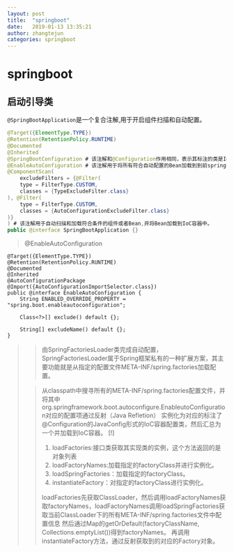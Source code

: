 ```yaml
---
layout: post
title:  "springboot"
date:   2019-01-13 13:35:21
author: zhangtejun
categories: springboot
---
```

# springboot

## 启动引导类

`@SpringBootApplication`是一个复合注解,用于开启组件扫描和自动配置。
```java
@Target({ElementType.TYPE})
@Retention(RetentionPolicy.RUNTIME)
@Documented
@Inherited
@SpringBootConfiguration # 该注解和@Configuration作用相同，表示其标注的类是IoC容器的配置类。
@EnableAutoConfiguration # 该注解用于将所有符合自动配置的Bean加载到到前springboot创建并使用的IoC容器中。
@ComponentScan(
    excludeFilters = {@Filter(
    type = FilterType.CUSTOM,
    classes = {TypeExcludeFilter.class}
), @Filter(
    type = FilterType.CUSTOM,
    classes = {AutoConfigurationExcludeFilter.class}
)}
) # 该注解用于自动扫描和加载符合条件的组件或者Bean,并将Bean加载到IoC容器中。
public @interface SpringBootApplication {}
```

>@EnableAutoConfiguration
```
@Target({ElementType.TYPE})
@Retention(RetentionPolicy.RUNTIME)
@Documented
@Inherited
@AutoConfigurationPackage
@Import({AutoConfigurationImportSelector.class})
public @interface EnableAutoConfiguration {
    String ENABLED_OVERRIDE_PROPERTY = "spring.boot.enableautoconfiguration";

    Class<?>[] exclude() default {};

    String[] excludeName() default {};
}
```
>>由SpringFactoriesLoader类完成自动配置，SpringFactoriesLoader属于Spring框架私有的一种扩展方案，其主要功能就是从指定的配置文件META-INF/spring.factories加载配置。  
>
>>从classpath中搜寻所有的META-INF/spring.factories配置文件，并将其中org.springframework.boot.autoconfigure.EnableutoConfiguration对应的配置项通过反射（Java Refletion）
>>实例化为对应的标注了@Configuration的JavaConfig形式的IoC容器配置类，然后汇总为一个并加载到IoC容器。
[!]
>>1. loadFactories:接口类获取其实现类的实例，这个方法返回的是对象列表
>>2. loadFactoryNames:加载指定的factoryClass并进行实例化。
>>3. loadSpringFactories：加载指定的factoryClass。
>>4. instantiateFactory：对指定的factoryClass进行实例化。  
>>
>>loadFactories先获取ClassLoader，然后调用loadFactoryNames获取factoryNames，loadFactoryNames调用loadSpringFactories获取当前ClassLoader下的所有META-INF/spring.factories文件中配置信息
>>然后通过Map的getOrDefault(factoryClassName, Collections.emptyList())得到factoryNames。
>> 再调用instantiateFactory方法，通过反射获取到的对应的Factory对象。

